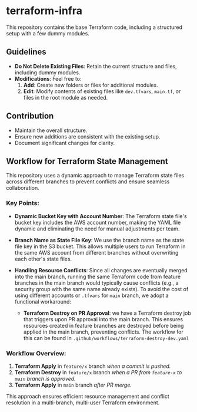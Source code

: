 # terraform-infra

This repository contains the base Terraform code, including a structured setup with a few dummy modules.

## Guidelines

- **Do Not Delete Existing Files**: Retain the current structure and files, including dummy modules.
- **Modifications**: Feel free to:
  1. **Add**: Create new folders or files for additional modules.
  2. **Edit**: Modify contents of existing files like `dev.tfvars`, `main.tf`, or files in the root module as needed.

## Contribution

- Maintain the overall structure.
- Ensure new additions are consistent with the existing setup.
- Document significant changes for clarity.

## Workflow for Terraform State Management

This repository uses a dynamic approach to manage Terraform state files across different branches to prevent conflicts and ensure seamless collaboration.

### Key Points:

- **Dynamic Bucket Key with Account Number**: The Terraform state file's bucket key includes the AWS account number, making the YAML file dynamic and eliminating the need for manual adjustments per team.

- **Branch Name as State File Key**: We use the branch name as the state file key in the S3 bucket. This allows multiple users to run Terraform in the same AWS account from different branches without overwriting each other's state files.

- **Handling Resource Conflicts**: Since all changes are eventually merged into the main branch, running the same Terraform code from feature branches in the main branch would typically cause conflicts (e.g., a security group with the same name already exists). To avoid the cost of using different accounts or `.tfvars` for `main` branch, we adopt a functional workaround:

  - **Terraform Destroy on PR Approval**: we have a Terraform destroy job that triggers upon PR approval into the main branch. This ensures resources created in feature branches are destroyed before being applied in the main branch, preventing conflicts. The workflow for this can be found in `.github/workflows/terraform-destroy-dev.yaml`

### Workflow Overview:

1. **Terraform Apply** in `feature/x` branch *when a commit is pushed.*
2. **Terraform Destroy** in `feature/x` branch *when a PR from `feature-x` to `main` branch is approved.*
3. **Terraform Apply** in `main` branch *after PR merge.*

This approach ensures efficient resource management and conflict resolution in a multi-branch, multi-user Terraform environment.
